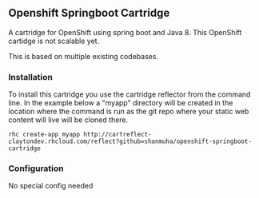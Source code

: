 ## Openshift Springboot Cartridge

A cartridge for OpenShift using spring boot and Java 8. This OpenShift cartidge is not scalable yet.

This is based on multiple existing codebases.

### Installation

To install this cartridge you use the cartridge reflector from the command line. In the example below a "myapp" directory will be created in the location where the command is run as the git repo where your static web content will live will be cloned there.

	rhc create-app myapp http://cartreflect-claytondev.rhcloud.com/reflect?github=shanmuha/openshift-springboot-cartridge


### Configuration

No special config needed